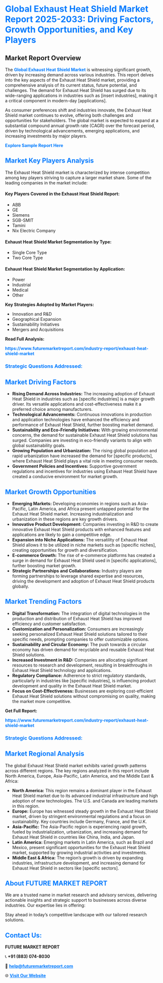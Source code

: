 <h1 style="color: #007BFF;">Global Exhaust Heat Shield Market Report 2025-2033: Driving Factors, Growth Opportunities, and Key Players</h1>

<section id="overview">
<h2>Market Report Overview</h2>
<p>The <a href="https://www.futuremarketreport.com/industry-report/exhaust-heat-shield-market" style="color: #007BFF; text-decoration: none;"><strong>Global Exhaust Heat Shield Market</strong></a> is witnessing significant growth, driven by increasing demand across various industries. This report delves into the key aspects of the Exhaust Heat Shield market, providing a comprehensive analysis of its current status, future potential, and challenges. The demand for Exhaust Heat Shield has surged due to its wide-ranging applications in industries such as [insert industries], making it a critical component in modern-day [applications].</p>
<p>As consumer preferences shift and industries innovate, the Exhaust Heat Shield market continues to evolve, offering both challenges and opportunities for stakeholders. The global market is expected to expand at a substantial compound annual growth rate (CAGR) over the forecast period, driven by technological advancements, emerging applications, and increasing investments by major players.</p>
</section>

<section id="overview">
<p><a href="https://www.futuremarketreport.com/request-sample/reportId=33713" style="color: #007BFF; text-decoration: none;"><strong>Explore Sample Report Here</strong></a></p>
</section>

<section id="key-players">
<h2 style="color: #007BFF;">Market Key Players Analysis</h2>
<p>The Exhaust Heat Shield market is characterized by intense competition among key players striving to capture a larger market share. Some of the leading companies in the market include:</p>
<h4>Key Players Covered in the Exhaust Heat Shield Report:</h4>
<ul><li>ABB</li><li>GE</li><li>Siemens</li><li>SGB-SMIT</li><li>Tamini</li><li>Nix Electric Company</li></ul>
<h4>Exhaust Heat Shield Market Segmentation by Type:</h4>
<ul><li>Single Core Type</li><li>Two Core Type</li></ul>

<h4>Exhaust Heat Shield Market Segmentation by Application:</h4>
<ul><li>Power</li><li>Industrial</li><li>Medical</li><li>Other</li></ul>
<p><strong>Key Strategies Adopted by Market Players:</strong></p>
<ul>
<li>Innovation and R&D</li>
<li>Geographical Expansion</li>
<li>Sustainability Initiatives</li>
<li>Mergers and Acquisitions</li>
</ul>
</section>

<section>
<p><strong>Read Full Analysis: </strong></p><a href="https://www.futuremarketreport.com/industry-report/exhaust-heat-shield-market" style="color: #007BFF; text-decoration: none;"><strong>https://www.futuremarketreport.com/industry-report/exhaust-heat-shield-market</strong></a>
<h3 style="color: #007BFF;">Strategic Questions Addressed:</h3>
</section>

<section id="driving-factors">
<h2 style="color: #007BFF;">Market Driving Factors</h2>
<ul>
<li><strong>Rising Demand Across Industries:</strong> The increasing adoption of Exhaust Heat Shield in industries such as [specific industries] is a major growth driver. Its versatile applications and cost-effectiveness make it a preferred choice among manufacturers.</li>
<li><strong>Technological Advancements:</strong> Continuous innovations in production and application technologies have enhanced the efficiency and performance of Exhaust Heat Shield, further boosting market demand.</li>
<li><strong>Sustainability and Eco-Friendly Initiatives:</strong> With growing environmental concerns, the demand for sustainable Exhaust Heat Shield solutions has surged. Companies are investing in eco-friendly variants to align with global sustainability goals.</li>
<li><strong>Growing Population and Urbanization:</strong> The rising global population and rapid urbanization have increased the demand for [specific products], where Exhaust Heat Shield plays a vital role in meeting consumer needs.</li>
<li><strong>Government Policies and Incentives:</strong> Supportive government regulations and incentives for industries using Exhaust Heat Shield have created a conducive environment for market growth.</li>
</ul>
</section>

<section id="growth-opportunities">
<h2 style="color: #007BFF;">Market Growth Opportunities</h2>
<ul>
<li><strong>Emerging Markets:</strong> Developing economies in regions such as Asia-Pacific, Latin America, and Africa present untapped potential for the Exhaust Heat Shield market. Increasing industrialization and urbanization in these regions are key growth drivers.</li>
<li><strong>Innovative Product Development:</strong> Companies investing in R&D to create innovative Exhaust Heat Shield products with enhanced features and applications are likely to gain a competitive edge.</li>
<li><strong>Expansion into Niche Applications:</strong> The versatility of Exhaust Heat Shield allows it to be utilized in niche markets such as [specific niches], creating opportunities for growth and diversification.</li>
<li><strong>E-commerce Growth:</strong> The rise of e-commerce platforms has created a surge in demand for Exhaust Heat Shield used in [specific applications], further boosting market growth.</li>
<li><strong>Strategic Partnerships and Collaborations:</strong> Industry players are forming partnerships to leverage shared expertise and resources, driving the development and adoption of Exhaust Heat Shield products globally.</li>
</ul>
</section>

<section id="trending-factors">
<h2 style="color: #007BFF;">Market Trending Factors</h2>
<ul>
<li><strong>Digital Transformation:</strong> The integration of digital technologies in the production and distribution of Exhaust Heat Shield has improved efficiency and customer satisfaction.</li>
<li><strong>Customization and Personalization:</strong> Consumers are increasingly seeking personalized Exhaust Heat Shield solutions tailored to their specific needs, prompting companies to offer customizable options.</li>
<li><strong>Sustainability and Circular Economy:</strong> The push towards a circular economy has driven demand for recyclable and reusable Exhaust Heat Shield solutions.</li>
<li><strong>Increased Investment in R&D:</strong> Companies are allocating significant resources to research and development, resulting in breakthroughs in Exhaust Heat Shield technology and applications.</li>
<li><strong>Regulatory Compliance:</strong> Adherence to strict regulatory standards, particularly in industries like [specific industries], is influencing product development and quality in the Exhaust Heat Shield market.</li>
<li><strong>Focus on Cost-Effectiveness:</strong> Businesses are exploring cost-efficient Exhaust Heat Shield solutions without compromising on quality, making the market more competitive.</li>
</ul>
</section>

<section>
<p><strong>Get Full Report: </strong></p><a href="https://www.futuremarketreport.com/industry-report/exhaust-heat-shield-market" style="color: #007BFF; text-decoration: none;"><strong>https://www.futuremarketreport.com/industry-report/exhaust-heat-shield-market</strong></a>
<h3 style="color: #007BFF;">Strategic Questions Addressed:</h3>
</section>


<section id="regional-analysis">
<h2 style="color: #007BFF;">Market Regional Analysis</h2>
<p>The global Exhaust Heat Shield market exhibits varied growth patterns across different regions. The key regions analyzed in this report include North America, Europe, Asia-Pacific, Latin America, and the Middle East & Africa:</p>
<ul>
<li><strong>North America:</strong> This region remains a dominant player in the Exhaust Heat Shield market due to its advanced industrial infrastructure and high adoption of new technologies. The U.S. and Canada are leading markets in this region.</li>
<li><strong>Europe:</strong> Europe has witnessed steady growth in the Exhaust Heat Shield market, driven by stringent environmental regulations and a focus on sustainability. Key countries include Germany, France, and the U.K.</li>
<li><strong>Asia-Pacific:</strong> The Asia-Pacific region is experiencing rapid growth, fueled by industrialization, urbanization, and increasing demand for Exhaust Heat Shield in countries like China, India, and Japan.</li>
<li><strong>Latin America:</strong> Emerging markets in Latin America, such as Brazil and Mexico, present significant opportunities for the Exhaust Heat Shield market, supported by growing industrial activities and investments.</li>
<li><strong>Middle East & Africa:</strong> The region’s growth is driven by expanding industries, infrastructure development, and increasing demand for Exhaust Heat Shield in sectors like [specific sectors].</li>
</ul>
</section>

<footer>
<h2 style="color: #007BFF;">About FUTURE MARKET REPORT</h2>
<p>We are a trusted name in market research and advisory services, delivering actionable insights and strategic support to businesses across diverse industries. Our expertise lies in offering:</p>

<p>Stay ahead in today’s competitive landscape with our tailored research solutions.</p>

<h2 style="color: #007BFF;">Contact Us:</h2>
<p><strong>FUTURE MARKET REPORT</strong></p>
<p>📞 <strong>+91 (883) 074-8030</strong></p>
<p>📧 <strong><a href="mailto:help@futuremarketreport.com" style="color: #007BFF;">help@futuremarketreport.com</a></strong></p>
<p>🌐 <strong><a href="https://www.futuremarketreport.com/" style="color: #007BFF;">Visit Our Website</a></strong></p>
</footer>